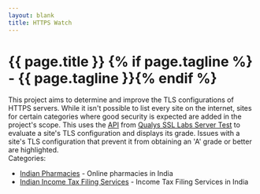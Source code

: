 ```yaml
---
layout: blank
title: HTTPS Watch
---
```

<div>
	<h1>{{ page.title }} {% if page.tagline %} - {{ page.tagline }}{% endif %}</h1>
</div>
<div>
	This project aims to determine and improve the TLS configurations of HTTPS servers. While it isn't possible to list every site on the internet, sites for certain categories where good security is expected are added in the project's scope. This uses the <a  target="_blank" href="https://github.com/ssllabs/ssllabs-scan/blob/stable/ssllabs-api-docs.md">API</a> from <a  target="_blank" href="https://www.ssllabs.com/ssltest/index.html">Qualys SSL Labs Server Test</a> to evaluate a site's TLS configuration and displays its grade. Issues with a site's TLS configuration that prevent it from obtaining an 'A' grade or better are highlighted.
<div>
<div>
	Categories:
	<ul>
		<li><a href="./pages/indianPharmacies">Indian Pharmacies</a> - Online pharmacies in India</li>
		<li><a href="./pages/indianIncomeTaxFilingServices">Indian Income Tax Filing Services</a> - Income Tax Filing Services in India</li>
	</ul>
</div>